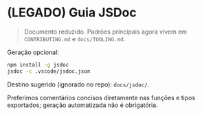 # (LEGADO) Guia JSDoc

> Documento reduzido. Padrões principais agora vivem em `CONTRIBUTING.md` e `docs/TOOLING.md`.

Geração opcional:

```bash
npm install -g jsdoc
jsdoc -c .vscode/jsdoc.json
```

Destino sugerido (ignorado no repo): `docs/jsdoc/`.

Preferimos comentários concisos diretamente nas funções e tipos exportados; geração automatizada não é obrigatória.
